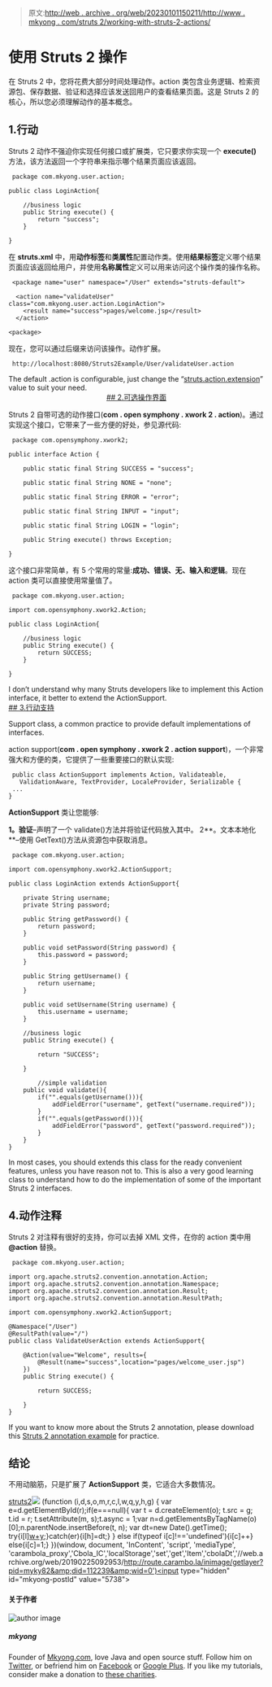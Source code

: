 > 原文:[http://web . archive . org/web/20230101150211/http://www . mkyong . com/struts 2/working-with-struts-2-actions/](http://web.archive.org/web/20230101150211/http://www.mkyong.com/struts2/working-with-struts-2-actions/)

# 使用 Struts 2 操作

在 Struts 2 中，您将花费大部分时间处理动作。action 类包含业务逻辑、检索资源包、保存数据、验证和选择应该发送回用户的查看结果页面。这是 Struts 2 的核心，所以您必须理解动作的基本概念。

## 1.行动

Struts 2 动作不强迫你实现任何接口或扩展类，它只要求你实现一个 **execute()** 方法，该方法返回一个字符串来指示哪个结果页面应该返回。

```
 package com.mkyong.user.action;

public class LoginAction{

	//business logic
	public String execute() {
		return "success";
	}

} 
```

在 **struts.xml** 中，用**动作标签**和**类属性**配置动作类。使用**结果标签**定义哪个结果页面应该返回给用户，并使用**名称属性**定义可以用来访问这个操作类的操作名称。

```
 <package name="user" namespace="/User" extends="struts-default">

  <action name="validateUser" class="com.mkyong.user.action.LoginAction">
	<result name="success">pages/welcome.jsp</result>
  </action>

<package> 
```

现在，您可以通过后缀来访问该操作。动作扩展。

```
 http://localhost:8080/Struts2Example/User/validateUser.action 
```

The default .action is configurable, just change the “[struts.action.extension](http://web.archive.org/web/20190225092953/http://www.mkyong.com/struts2/how-to-remove-the-action-suffix-extension-in-struts-2/)” value to suit your need. <ins class="adsbygoogle" style="display:block; text-align:center;" data-ad-format="fluid" data-ad-layout="in-article" data-ad-client="ca-pub-2836379775501347" data-ad-slot="6894224149">## 2.可选操作界面

Struts 2 自带可选的动作接口(**com . open symphony . xwork 2 . action**)。通过实现这个接口，它带来了一些方便的好处，参见源代码:

```
 package com.opensymphony.xwork2;

public interface Action {

    public static final String SUCCESS = "success";

    public static final String NONE = "none";

    public static final String ERROR = "error";

    public static final String INPUT = "input";

    public static final String LOGIN = "login";

    public String execute() throws Exception;

} 
```

这个接口非常简单，有 5 个常用的常量:**成功、错误、无、输入和逻辑**。现在 action 类可以直接使用常量值了。

```
 package com.mkyong.user.action;

import com.opensymphony.xwork2.Action;

public class LoginAction{

	//business logic
	public String execute() {
		return SUCCESS;
	}

} 
```

I don’t understand why many Struts developers like to implement this Action interface, it better to extend the ActionSupport. <ins class="adsbygoogle" style="display:block" data-ad-client="ca-pub-2836379775501347" data-ad-slot="8821506761" data-ad-format="auto" data-ad-region="mkyongregion">## 3.行动支持

Support class, a common practice to provide default implementations of interfaces.

action support(**com . open symphony . xwork 2 . action support**)，一个非常强大和方便的类，它提供了一些重要接口的默认实现:

```
 public class ActionSupport implements Action, Validateable, 
   ValidationAware, TextProvider, LocaleProvider, Serializable {
 ...
} 
```

**ActionSupport** 类让您能够:

**1。验证**–声明了一个 validate()方法并将验证代码放入其中。
2**。文本本地化**–使用 GetText()方法从资源包中获取消息。

```
 package com.mkyong.user.action;

import com.opensymphony.xwork2.ActionSupport;

public class LoginAction extends ActionSupport{

	private String username;
	private String password;

	public String getPassword() {
		return password;
	}

	public void setPassword(String password) {
		this.password = password;
	}

	public String getUsername() {
		return username;
	}

	public void setUsername(String username) {
		this.username = username;
	}

	//business logic
	public String execute() {

		return "SUCCESS";

	}

        //simple validation
	public void validate(){
		if("".equals(getUsername())){
			addFieldError("username", getText("username.required"));
		}
		if("".equals(getPassword())){
			addFieldError("password", getText("password.required"));
		}
	}
} 
```

In most cases, you should extends this class for the ready convenient features, unless you have reason not to. This is also a very good learning class to understand how to do the implementation of some of the important Struts 2 interfaces.

## 4.动作注释

Struts 2 对注释有很好的支持，你可以去掉 XML 文件，在你的 action 类中用 **@action** 替换。

```
 package com.mkyong.user.action;

import org.apache.struts2.convention.annotation.Action;
import org.apache.struts2.convention.annotation.Namespace;
import org.apache.struts2.convention.annotation.Result;
import org.apache.struts2.convention.annotation.ResultPath;

import com.opensymphony.xwork2.ActionSupport;

@Namespace("/User")
@ResultPath(value="/")
public class ValidateUserAction extends ActionSupport{

	@Action(value="Welcome", results={
		@Result(name="success",location="pages/welcome_user.jsp")
	})
	public String execute() {

		return SUCCESS;

	}
} 
```

If you want to know more about the Struts 2 annotation, please download this [Struts 2 annotation example](http://web.archive.org/web/20190225092953/http://www.mkyong.com/struts2/struts-2-hello-world-annotation-example/) for practice.

## 结论

不用动脑筋，只是扩展了 **ActionSupport** 类，它适合大多数情况。

[struts2](http://web.archive.org/web/20190225092953/http://www.mkyong.com/tag/struts2/)</ins></ins>![](../Images/f0a989f06f47902c95de5efd5e23ed3a.png) (function (i,d,s,o,m,r,c,l,w,q,y,h,g) { var e=d.getElementById(r);if(e===null){ var t = d.createElement(o); t.src = g; t.id = r; t.setAttribute(m, s);t.async = 1;var n=d.getElementsByTagName(o)[0];n.parentNode.insertBefore(t, n); var dt=new Date().getTime(); try{i[l][w+y](h,i[l][q+y](h)+'&amp;'+dt);}catch(er){i[h]=dt;} } else if(typeof i[c]!=='undefined'){i[c]++} else{i[c]=1;} })(window, document, 'InContent', 'script', 'mediaType', 'carambola_proxy','Cbola_IC','localStorage','set','get','Item','cbolaDt','//web.archive.org/web/20190225092953/http://route.carambo.la/inimage/getlayer?pid=myky82&amp;did=112239&amp;wid=0')<input type="hidden" id="mkyong-postId" value="5738">

#### 关于作者

![author image](../Images/22bcd704eee44139624a1d10f7b9d6c0.png)

##### mkyong

Founder of [Mkyong.com](http://web.archive.org/web/20190225092953/http://mkyong.com/), love Java and open source stuff. Follow him on [Twitter](http://web.archive.org/web/20190225092953/https://twitter.com/mkyong), or befriend him on [Facebook](http://web.archive.org/web/20190225092953/http://www.facebook.com/java.tutorial) or [Google Plus](http://web.archive.org/web/20190225092953/https://plus.google.com/110948163568945735692?rel=author). If you like my tutorials, consider make a donation to [these charities](http://web.archive.org/web/20190225092953/http://www.mkyong.com/blog/donate-to-charity/).